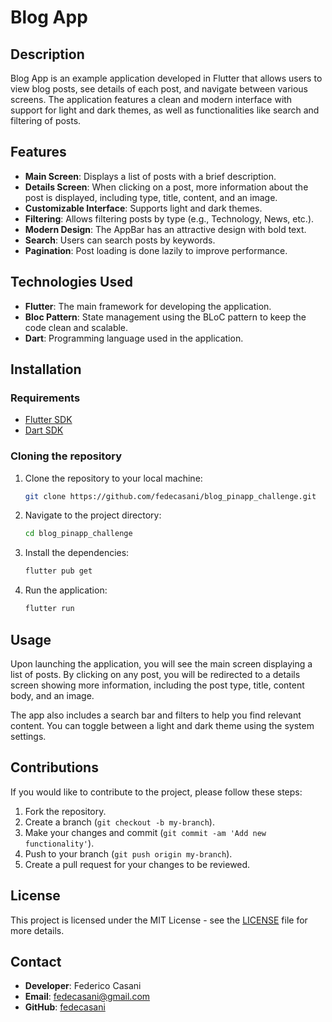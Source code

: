 
# Blog App

## Description
Blog App is an example application developed in Flutter that allows users to view blog posts, see details of each post, and navigate between various screens. The application features a clean and modern interface with support for light and dark themes, as well as functionalities like search and filtering of posts.

## Features
- **Main Screen**: Displays a list of posts with a brief description.
- **Details Screen**: When clicking on a post, more information about the post is displayed, including type, title, content, and an image.
- **Customizable Interface**: Supports light and dark themes.
- **Filtering**: Allows filtering posts by type (e.g., Technology, News, etc.).
- **Modern Design**: The AppBar has an attractive design with bold text.
- **Search**: Users can search posts by keywords.
- **Pagination**: Post loading is done lazily to improve performance.

## Technologies Used
- **Flutter**: The main framework for developing the application.
- **Bloc Pattern**: State management using the BLoC pattern to keep the code clean and scalable.
- **Dart**: Programming language used in the application.

## Installation

### Requirements
- [Flutter SDK](https://flutter.dev/docs/get-started/install)
- [Dart SDK](https://dart.dev/get-dart)

### Cloning the repository
1. Clone the repository to your local machine:
   ```bash
   git clone https://github.com/fedecasani/blog_pinapp_challenge.git
   ```

2. Navigate to the project directory:
   ```bash
   cd blog_pinapp_challenge
   ```

3. Install the dependencies:
   ```bash
   flutter pub get
   ```

4. Run the application:
   ```bash
   flutter run
   ```

## Usage
Upon launching the application, you will see the main screen displaying a list of posts. By clicking on any post, you will be redirected to a details screen showing more information, including the post type, title, content body, and an image.

The app also includes a search bar and filters to help you find relevant content. You can toggle between a light and dark theme using the system settings.

## Contributions
If you would like to contribute to the project, please follow these steps:

1. Fork the repository.
2. Create a branch (`git checkout -b my-branch`).
3. Make your changes and commit (`git commit -am 'Add new functionality'`).
4. Push to your branch (`git push origin my-branch`).
5. Create a pull request for your changes to be reviewed.

## License
This project is licensed under the MIT License - see the [LICENSE](LICENSE) file for more details.

## Contact
- **Developer**: Federico Casani
- **Email**: fedecasani@gmail.com
- **GitHub**: [fedecasani](https://github.com/fedecasani)